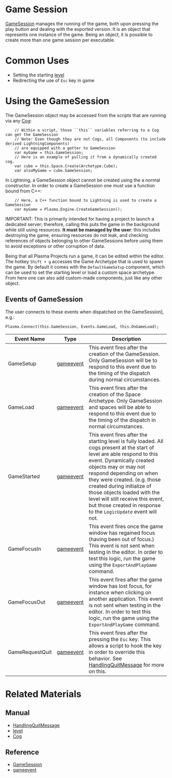 # Game Session
[GameSession](https://plasmaengine.github.io/PlasmaDocs/Plasma1/C++/code_reference/class_reference/gamesession.markdown) manages the running of the game, both upon pressing the play button and dealing with the exported version. It is an object that represents one instance of the game. Being an object, it is possible to create more than one game session per executable.

# Common Uses
 - Setting the starting [level](https://plasmaengine.github.io/PlasmaDocs/Plasma1/Editor/architecture/resources/level.markdown) 
 - Redirecting the use of `Esc` key in game 

# Using the GameSession
The GameSession object may be accessed from the scripts that are running via any [ Cog](https://plasmaengine.github.io/PlasmaDocs/Plasma1/Editor/architecture/cogs/gameobjectsconcept.markdown):

```
    // Within a script, those ``this`` variables referring to a Cog can get the GameSession
    // Note: Even though they are not Cogs, all Components (to include derived LightningComponents)
    // are equipped with a getter to GameSession
    var myGame = this.GameSession;
    // Here is an example of pulling it from a dynamically created cog.
    var cube = this.Space.Create(Archetype.Cube);
    var alsoMyGame = cube.GameSession;   
```


In Lightning, a GameSession object cannot be created using the a normal constructor. In order to create a GameSession one must use a function bound from C++:

```
    // Here, a C++ function bound to Lightning is used to create a GameSession
    var myGame = Plasma.Engine.CreateGameSession();
```


IMPORTANT:
  This is primarily intended for having a project to launch a dedicated server; therefore, calling this puts the game in the background while still using resources. **It must be managed by the user**: this includes destroying the game, ensuring resources do not leak, and checking references of objects belonging to other GameSessions before using them to avoid exceptions or other corruption of data.


Being that all Plasma Projects run a game, it can be edited within the editor. The hotkey `Shift + g` accesses the Game Archetype that is used to spawn the game. By default it comes with the `DefaultGameSetup` component, which can be used to set the starting level or load a custom space archetype. From here one can also add custom-made components, just like any other object.

## Events of GameSession
The user connects to these events when dispatched on the GameSession], e.g.:

`Plasma.Connect(this.GameSession, Events.GameLoad, this.OnGameLoad);`

| Event Name       |          Type         | Description                                                                       |
|------------------|-----------------------|-----------------------------------------------------------------------------------|
| GameSetup        | [gameevent](https://plasmaengine.github.io/PlasmaDocs/Plasma1/C++/code_reference/class_reference/gameevent.markdown) | This event fires after the creation of the GameSession. Only GameSession will be to respond to this event due to the timing of the dispatch during normal circumstances. |
| GameLoad         | [gameevent](https://plasmaengine.github.io/PlasmaDocs/Plasma1/C++/code_reference/class_reference/gameevent.markdown) | This event fires after the creation of the Space Archetype. Only GameSession and spaces will be able to respond to this event due to the timing of the dispatch in normal circumstances. |
| GameStarted      | [gameevent](https://plasmaengine.github.io/PlasmaDocs/Plasma1/C++/code_reference/class_reference/gameevent.markdown) | This event fires after the starting level is fully loaded. All cogs present at the start of level are able respond to this event. Dynamically created objects may or may not respond depending on when they were created. (e.g. those created during initialize of those objects loaded with the level will still receive this event, but those created in response to the `LogicUpdate` event will not. |
| GameFocusIn      | [gameevent](https://plasmaengine.github.io/PlasmaDocs/Plasma1/C++/code_reference/class_reference/gameevent.markdown) | This event fires once the game window has regained focus (having been out of focus.) This event is not sent when testing in the editor. In order to test this logic, run the game using the `ExportAndPlayGame` command. |
| GameFocusOut     | [gameevent](https://plasmaengine.github.io/PlasmaDocs/Plasma1/C++/code_reference/class_reference/gameevent.markdown) | This event fires after the game window has lost focus, for instance when clicking on another application. This event is not sent when testing in the editor. In order to test this logic, run the game using the `ExportAndPlayGame` command. |
| GameRequestQuit  | [gameevent](https://plasmaengine.github.io/PlasmaDocs/Plasma1/C++/code_reference/class_reference/gameevent.markdown) | This event fires after the pressing the `Esc` key. This allows a script to hook the key in order to override this behavior. See [HandlingQuitMessage](https://plasmaengine.github.io/PlasmaDocs/Plasma1/Editor/gameplay/handlingquitmessage.markdown) for more on this. |


# Related Materials
## Manual
- [HandlingQuitMessage](https://plasmaengine.github.io/PlasmaDocs/Plasma1/Editor/gameplay/handlingquitmessage.markdown)
- [level](https://plasmaengine.github.io/PlasmaDocs/Plasma1/Editor/architecture/resources/level.markdown) 
- [ Cog](https://plasmaengine.github.io/PlasmaDocs/Plasma1/Editor/architecture/cogs/gameobjectsconcept.markdown)

## Reference
- [GameSession](https://plasmaengine.github.io/PlasmaDocs/Plasma1/C++/code_reference/class_reference/gamesession.markdown)
- [gameevent](https://plasmaengine.github.io/PlasmaDocs/Plasma1/C++/code_reference/class_reference/gameevent.markdown)

 

 